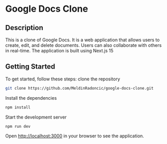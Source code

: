 # Google Docs Clone

## Description
This is a clone of Google Docs. It is a web application that allows users to create, edit, and delete documents. Users can also collaborate with others in real-time. The application is built using Next.js 15




## Getting Started
To get started, follow these steps:
clone the repository
```bash
git clone https://github.com/MeldinRadoncic/google-docs-clone.git
```
Install the dependencies
```bash
npm install
```
Start the development server
```bash
npm run dev
```
Open [http://localhost:3000](http://localhost:3000) in your browser to see the application.
